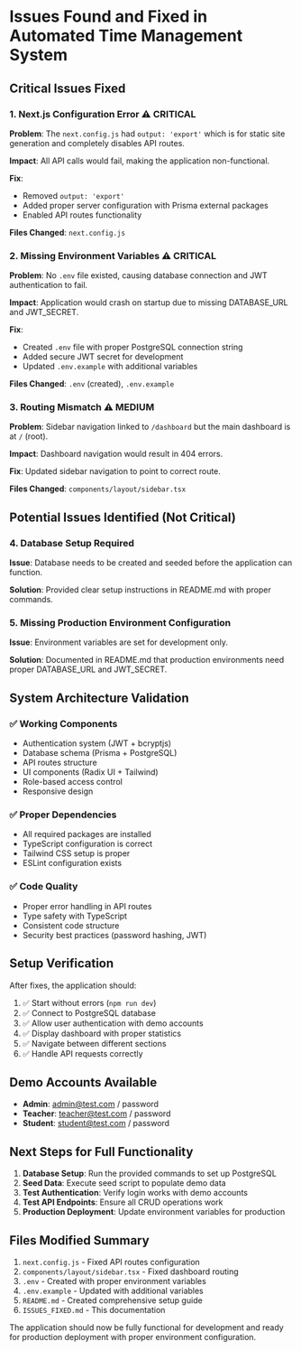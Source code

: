 # Issues Found and Fixed in Automated Time Management System

## Critical Issues Fixed

### 1. **Next.js Configuration Error** ⚠️ CRITICAL
**Problem**: The `next.config.js` had `output: 'export'` which is for static site generation and completely disables API routes.

**Impact**: All API calls would fail, making the application non-functional.

**Fix**: 
- Removed `output: 'export'`
- Added proper server configuration with Prisma external packages
- Enabled API routes functionality

**Files Changed**: `next.config.js`

### 2. **Missing Environment Variables** ⚠️ CRITICAL  
**Problem**: No `.env` file existed, causing database connection and JWT authentication to fail.

**Impact**: Application would crash on startup due to missing DATABASE_URL and JWT_SECRET.

**Fix**:
- Created `.env` file with proper PostgreSQL connection string
- Added secure JWT secret for development
- Updated `.env.example` with additional variables

**Files Changed**: `.env` (created), `.env.example`

### 3. **Routing Mismatch** ⚠️ MEDIUM
**Problem**: Sidebar navigation linked to `/dashboard` but the main dashboard is at `/` (root).

**Impact**: Dashboard navigation would result in 404 errors.

**Fix**: Updated sidebar navigation to point to correct route.

**Files Changed**: `components/layout/sidebar.tsx`

## Potential Issues Identified (Not Critical)

### 4. **Database Setup Required**
**Issue**: Database needs to be created and seeded before the application can function.

**Solution**: Provided clear setup instructions in README.md with proper commands.

### 5. **Missing Production Environment Configuration**
**Issue**: Environment variables are set for development only.

**Solution**: Documented in README.md that production environments need proper DATABASE_URL and JWT_SECRET.

## System Architecture Validation

### ✅ **Working Components**
- Authentication system (JWT + bcryptjs)
- Database schema (Prisma + PostgreSQL)
- API routes structure
- UI components (Radix UI + Tailwind)
- Role-based access control
- Responsive design

### ✅ **Proper Dependencies**
- All required packages are installed
- TypeScript configuration is correct
- Tailwind CSS setup is proper
- ESLint configuration exists

### ✅ **Code Quality**
- Proper error handling in API routes
- Type safety with TypeScript
- Consistent code structure
- Security best practices (password hashing, JWT)

## Setup Verification

After fixes, the application should:

1. ✅ Start without errors (`npm run dev`)
2. ✅ Connect to PostgreSQL database
3. ✅ Allow user authentication with demo accounts
4. ✅ Display dashboard with proper statistics
5. ✅ Navigate between different sections
6. ✅ Handle API requests correctly

## Demo Accounts Available

- **Admin**: admin@test.com / password
- **Teacher**: teacher@test.com / password  
- **Student**: student@test.com / password

## Next Steps for Full Functionality

1. **Database Setup**: Run the provided commands to set up PostgreSQL
2. **Seed Data**: Execute seed script to populate demo data
3. **Test Authentication**: Verify login works with demo accounts
4. **Test API Endpoints**: Ensure all CRUD operations work
5. **Production Deployment**: Update environment variables for production

## Files Modified Summary

1. `next.config.js` - Fixed API routes configuration
2. `components/layout/sidebar.tsx` - Fixed dashboard routing
3. `.env` - Created with proper environment variables
4. `.env.example` - Updated with additional variables
5. `README.md` - Created comprehensive setup guide
6. `ISSUES_FIXED.md` - This documentation

The application should now be fully functional for development and ready for production deployment with proper environment configuration.

